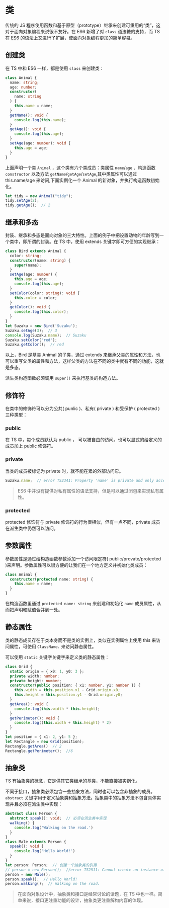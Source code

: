 # 类

传统的 JS 程序使用函数和基于原型（prototype）继承来创建可重用的“类”，这对于面向对象编程来说很不友好。在 ES6 新增了对 `class` 语法糖的支持，而 TS 在 ES6 的语法上又进行了扩展，使面向对象编程更加的简单容易。

## 创建类

在 TS 中和 ES6 一样，都是使用 `class` 来创建类：

```ts
class Animal {
  name: string;
  age: number;
  constructor(
    name: string
  ) {
    this.name = name;
  }
  getName(): void {
    console.log(this.name);
  }
  getAge(): void {
    console.log(this.age);
  }
  setAge(age: number): void {
    this.age = age;
  }
}
```

上面声明一个类 `Animal` ，这个类有六个类成员：类属性 `name`/`age` 、构造函数 `constructor` 以及方法 `getName`/`getAge`/`setAge`,其中类属性可以通过 this.name/age 来访问,下面实例化一个 Animal 的新对象，并执行构造函数初始化。

```ts
let tidy = new Animal("tidy");
tidy.setAge(2);
tidy.getAge();  // 2
```

## 继承和多态

封装、继承和多态是面向对象的三大特性。上面的例子中把设置动物的年龄写到一个类中，即所谓的封装。在 TS 中，使用 extends 关键字即可方便的实现继承：

```ts
class Bird extends Animal {
  color: string;
  constructor(name: string) {
    super(name);
  }
  setAge(age: number) {
    this.age = age;
    console.log(this.age);
  }
  setColor(color: string): void {
    this.color = color;
  }
  getColor(): void {
    console.log(this.color);
  }
}
let Suzaku = new Bird('Suzaku');
Suzaku.setAge(3);  // 3
console.log(Suzaku.name);  // Suzaku
Suzaku.setColor('red');
Suzaku.getColor();  // red
```

以上，Bird 是基类 Animal 的子类，通过 extends 来继承父类的属性和方法，也可以重写父类的属性和方法，这样父类的方法在不同的类中就有不同的功能，这就是多态。

派生类构造函数必须调用 `super()` 来执行基类的构造方法。

## 修饰符

在类中的修饰符可以分为公共( punlic )、私有( private ) 和受保护 ( protected ) 三种类型：

### public

在 TS 中，每个成员默认为 public ， 可以被自由的访问。也可以显式的给定义的成员加上 public 修饰符。

### private

当类的成员被标记为 private 时，就不能在累的外部访问它。

```ts
Suzaku.name;  // error TS2341: Property 'name' is private and only acce
```

>ES6 中并没有提供对私有属性的语法支持，但是可以通过闭包来实现私有属性。

### protected

protected 修饰符与 private 修饰符的行为很相似，但有一点不同，private 成员在派生类中仍然可以访问。

## 参数属性

参数属性是通过给构造函数参数添加一个访问限定符( public/provate/protected )来声明。参数属性可以很方便的让我们在一个地方定义并初始化类成员：

```ts
class Animal {
  constructor(protected name: string) {
    this.name = name;
  }
}
```

在构造函数里通过 `protected name: string` 来创建和初始化 `name` 成员属性，从而把声明和赋值合并到一处。

## 静态属性

类的静态成员存在于类本身而不是类的实例上，类似在实例属性上使用 this 来访问属性，可使用 `ClassName.` 来访问静态属性。

可以使用 `static` 关键字关键字来定义类的静态属性：

```ts
class Grid {
  static origin = { x0: 1, y0: 3 };
  private width: number;
  private height: number;
  constructor(public position: { x1: number, y1: number }) {
    this.width = this.position.x1 - Grid.origin.x0;
    this.height = this.position.y1 - Grid.origin.y0;
  }
  getArea(): void {
    console.log(this.width * this.height);
  }
  getPerimeter(): void {
    console.log((this.width + this.height) * 2)
  }
}
let position = { x1: 2, y1: 5 };
let Rectangle = new Grid(position);
Rectangle.getArea()  // 2
Rectangle.getPerimeter();  //6
```

## 抽象类

TS 有抽象类的概念，它是供其它类继承的基类，不能直接被实例化。

不同于接口，抽象类必须包含一些抽象方法，同时也可以包含非抽象的成员。 `abstract` 关键字用于定义抽象类和抽象方法。抽象类中的抽象方法不包含具体实现并且必须在派生类中实现：

```ts
abstract class Person {
  abstract speak(): void;  // 必须在派生类中实现
  walking() {
    console.log('Walking on the road.')
  }
}
class Male extends Person {
  speak(): void {
    console.log('Hello World!')
  }
}
let person: Person;  // 创建一个抽象类的引用
// person = new Person();  //error TS2511: Cannot create an instance of the abstract class 'Person'.
person = new Male();
person.speak();  // Hello World!
person.walking();  // Walking on the road.
```

> 在面向对象设计中，抽象类和接口是经常讨论的话题，在 TS 中也一样。简单来说，接口更注重功能的设计，抽象类更注重解构内容的体现。